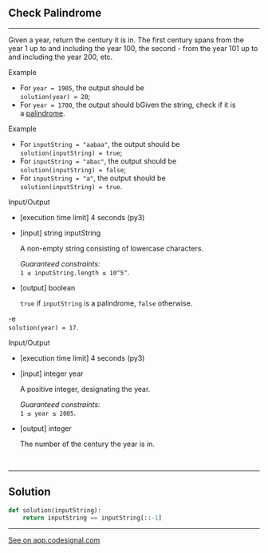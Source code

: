 ## Check Palindrome
---

Given a year, return the century it is in. The first century spans from the year 1 up to and including the year 100, the second - from the year 101 up to and including the year 200, etc.

Example

-   For `year = 1905`, the output should be\
    `solution(year) = 20`;
-   For `year = 1700`, the output should bGiven the string, check if it is a [palindrome](keyword://palindrome).

Example

-   For `inputString = "aabaa"`, the output should be\
    `solution(inputString) = true`;
-   For `inputString = "abac"`, the output should be\
    `solution(inputString) = false`;
-   For `inputString = "a"`, the output should be\
    `solution(inputString) = true`.

Input/Output

-   [execution time limit] 4 seconds (py3)

-   [input] string inputString

    A non-empty string consisting of lowercase characters.

    *Guaranteed constraints:*\
    `1 ≤ inputString.length ≤ 10^5^`.

-   [output] boolean

    `true` if `inputString` is a palindrome, `false` otherwise.

-e\
    `solution(year) = 17`.

Input/Output

-   [execution time limit] 4 seconds (py3)

-   [input] integer year

    A positive integer, designating the year.

    *Guaranteed constraints:*\
    `1 ≤ year ≤ 2005`.

-   [output] integer

    The number of the century the year is in.

<br>

---
## Solution

```python
def solution(inputString):
    return inputString == inputString[::-1]
```

---
[See on app.codesignal.com](https://app.codesignal.com/arcade/intro/level-1/s5PbmwxfECC52PWyQ)
